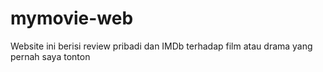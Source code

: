 # mymovie-web
Website ini berisi review pribadi dan IMDb terhadap film atau drama yang pernah saya tonton
